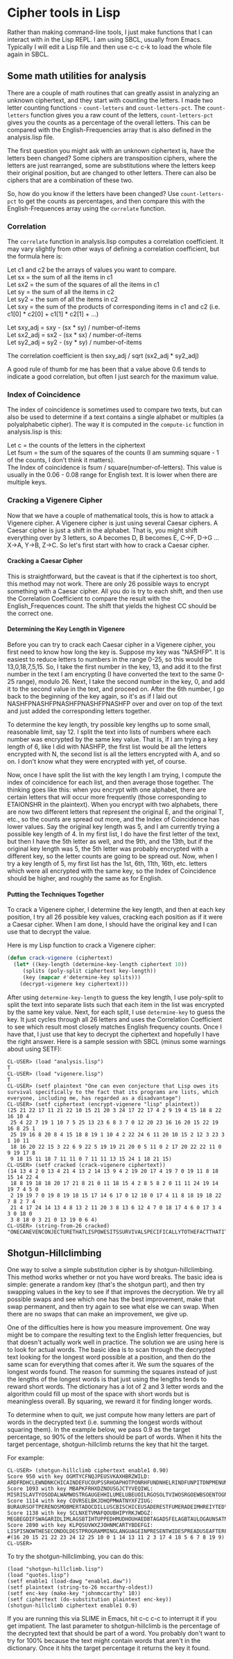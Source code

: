 # Cipher tools in Lisp

Rather than making command-line tools, I just make functions that I can interact with in the Lisp REPL. I am using SBCL, usually from Emacs. Typically I will edit a Lisp file and then use c-c c-k to load the whole file again in SBCL.

## Some math utilities for analysis
There are a couple of math routines that can greatly assist in analyzing an unknown ciphertext, and they start with counting the letters. I made two letter counting functions - `count-letters` and `count-letters-pct`. The `count-letters` function gives you a raw count of the letters, `count-letters-pct` gives you the counts as a percentage of the overall letters. This can be compared with the English-Frequencies array that is also defined in the analysis.lisp file.

The first question you might ask with an unknown ciphertext is, have the letters been changed? Some ciphers are transposition ciphers, where the letters are just rearranged, some are substitutions where the letters keep their original position, but are changed to other letters. There can also be ciphers that are a combination of these two.

So, how do you know if the letters have been changed? Use `count-letters-pct` to get the counts as percentages, and then compare this with the English-Frequences array using the `correlate` function.

### Correlation
The `correlate` function in analysis.lisp computes a correlation coefficient. It may vary slightly from other ways of defining a correlation coefficient, but the formula here is:

Let c1 and c2 be the arrays of values you want to compare.  
Let sx = the sum of all the items in c1  
Let sx2 = the sum of the squares of all the items in c1  
Let sy = the sum of all the items in c2  
Let sy2 = the sum of all the items in c2  
Let sxy = the sum of the products of corresponding items in c1 and c2 (i.e. c1[0] * c2[0] + c1[1] * c2[1] + ...)  

Let sxy_adj = sxy - (sx * sy) / number-of-items  
Let sx2_adj = sx2 - (sx * sx) / number-of-items  
Let sy2_adj = sy2 - (sy * sy) / number-of-items  

The correlation coefficient is then sxy_adj / sqrt (sx2_adj * sy2_adj)

A good rule of thumb for me has been that a value above 0.6 tends to indicate a good correlation, but often I just search for the maximum value.

### Index of Coincidence
The index of coincidence is sometimes used to compare two texts, but can also be used to determine if a text contains a single alphabet or multiples (a polyalphabetic cipher). The way it is computed in the `compute-ic` function in analysis.lisp is this:  

Let c = the counts of the letters in the ciphertext  
Let fsum = the sum of the squares of the counts (I am summing square - 1 of the counts, I don't think it matters).  
The Index of coincidence is fsum / square(number-of-letters). This value is usually in the 0.06 - 0.08 range for English text. It is lower when there are multiple keys.

### Cracking a Vigenere Cipher
Now that we have a couple of mathematical tools, this is how to attack a Vigenere cipher. A Vigenere cipher is just using several Caesar ciphers. A Caesar cipher is just a shift in the alphabet. That is, you might shift everything over by 3 letters, so A becomes D, B becomes E, C->F, D->G ... X->A, Y->B, Z->C. So let's first start with how to crack a Caesar cipher.

#### Cracking a Caesar Cipher
This is straightforward, but the caveat is that if the ciphertext is too short, this method may not work. There are only 26 possible ways to encrypt something with a Caesar cipher. All you do is try to each shift, and then use the Correlation Coefficient to compare the result with the English_Frequences count. The shift that yields the highest CC should be the correct one.

#### Determining the Key Length in Vigenere
Before you can try to crack each Caesar cipher in a Vigenere cipher, you first need to know how long the key is. Suppose my key was "NASHFP". It is easiest to reduce letters to numbers in the range 0-25, so this would be 13,0,18,7,5,15. So, I take the first number in the key, 13, and add it to the first number in the text I am encrypting (I have converted the text to the same 0-25 range), modulo 26. Next, I take the second number in the key, 0, and add it to the second value in the text, and proceed on. After the 6th number, I go back to the beginning of the key again, so it's as if I laid out NASHFPNASHFPNASHFPNASHFPNASHFP over and over on top of the text and just added the corresponding letters together.

To determine the key length, try possible key lengths up to some small, reasonable limit, say 12. I split the text into lists of numbers where each number was encrypted by the same key value. That is, if I am trying a key length of 6, like I did with NASHFP, the first list would be all the letters encrypted with N, the second list is all the letters encrypted with A, and so on. I don't know what they were encrypted with yet, of course.

Now, once I have split the list with the key length I am trying, I compute the index of coincidence for each list, and then average those together. The thinking goes like this: when you encrypt with one alphabet, there are certain letters that will occur more frequently (those corresponding to ETAIONSHR in the plaintext). When you encrypt with two alphabets, there are now two different letters that represent the original E, and the original T, etc., so the counts are spread out more, and the Index of Coincidence has lower values. Say the original key length was 5, and I am currently trying a possible key length of 4. In my first list, I do have the first letter of the text, but then I have the 5th letter as well, and the 9th, and the 13th, but if the original key length was 5, the 5th letter was probably encrypted with a different key, so the letter counts are going to be spread out. Now, when I try a key length of 5, my first list has the 1st, 6th, 11th, 16th, etc. letters which were all encrypted with the same key, so the Index of Coincidence should be higher, and roughly the same as for English.

#### Putting the Techniques Together
To crack a Vigenere cipher, I determine the key length, and then at each key position, I try all 26 possible key values, cracking each position as if it were a Caesar cipher. When I am done, I should have the original key and I can use that to decrypt the value.

Here is my Lisp function to crack a Vigenere cipher:
```lisp
(defun crack-vigenere (ciphertext)
  (let* ((key-length (determine-key-length ciphertext 10))
	 (splits (poly-split ciphertext key-length))
	 (key (mapcar #'determine-key splits)))
    (decrypt-vigenere key ciphertext)))
```
After using `determine-key-length` to guess the key length, I use poly-split to split the text into separate lists such that each item in the list was encrypted by the same key value. Next, for each split, I use `determine-key` to guess the key. It just cycles through all 26 letters and uses the Correlation Coefficient to see which result most closely matches English frequency counts. Once I have that, I just use that key to decrypt the ciphertext and hopefully I have the right answer. Here is a sample session with SBCL (minus some warnings about using SETF):

```
CL-USER> (load "analysis.lisp")
T
CL-USER> (load "vigenere.lisp")
T
CL-USER> (setf plaintext "One can even conjecture that Lisp owes its survival specifically to the fact that its programs are lists, which everyone, including me, has regarded as a disadvantage")
CL-USER> (setf ciphertext (encrypt-vigenere "lisp" plaintext))
(25 21 22 17 11 21 22 10 15 21 20 3 24 17 22 17 4 2 9 19 4 15 18 8 22 16 10 4
 25 4 22 7 19 1 10 7 5 25 13 23 6 8 3 7 0 12 20 23 16 16 20 15 22 19 16 8 25 1
 25 19 16 8 20 8 4 15 18 8 19 1 10 4 2 22 24 6 11 20 10 15 2 12 3 23 3 1 10 11
 18 16 20 22 15 3 22 6 9 22 5 19 19 21 20 0 5 11 0 2 17 20 22 22 11 0 9 19 17 8
 9 18 15 11 18 7 11 11 0 7 11 11 13 15 24 1 18 21 15)
CL-USER> (setf cracked (crack-vigenere ciphertext))
(14 13 4 2 0 13 4 21 4 13 2 14 13 9 4 2 19 20 17 4 19 7 0 19 11 8 18 15 14 22 4
 18 8 19 18 18 20 17 21 8 21 0 11 18 15 4 2 8 5 8 2 0 11 11 24 19 14 19 7 4 5 0
 2 19 19 7 0 19 8 19 18 15 17 14 6 17 0 12 18 0 17 4 11 8 18 19 18 22 7 8 2 7 4
 21 4 17 24 14 13 4 8 13 2 11 20 3 8 13 6 12 4 7 0 18 17 4 6 0 17 3 4 3 0 18 0
 3 8 18 0 3 21 0 13 19 0 6 4)
CL-USER> (string-from-26 cracked)
"ONECANEVENCONJECTURETHATLISPOWESITSSURVIVALSPECIFICALLYTOTHEFACTTHATITSPROGRAMSARELISTSWHICHEVERYONEINCLUDINGMEHASREGARDEDASADISADVANTAGE"
```

## Shotgun-Hillclimbing
One way to solve a simple substitution cipher is by shotgun-hillclimbing. This method works whether or not you have word breaks. The basic idea is simple: generate a random key (that's the shotgun part), and then try swapping values in the key to see if that improves the decryption. We try all possible swaps and see which one has the best improvement, make that swap permanent, and then try again to see what else we can swap. When there are no swaps that can make an improvement, we give up.

One of the difficulties here is how you measure improvement. One way might be to compare the resulting text to the English letter frequencies, but that doesn't actually work well in practice. The solution we are using here is to look for actual words. The basic idea is to scan through the decrypted text looking for the longest word possible at a position, and then do the same scan for everything that comes after it. We sum the squares of the longest words found.
The reason for summing the squares instead of just the lengths of the
longest words is that just using the lengths tends to reward short
words. The dictionary has a lot of 2 and 3 letter words and the
algorithm could fill up most of the space with short words but is
meaningless overall. By squaring, we reward it for finding longer words.

To determine when to quit, we just compute how many letters are part of
words in the decrypted text (i.e. summing the longest words without
squaring them). In the example below, we pass 0.9 as the
target percentage, so 90% of the letters should be part of words. When
it hits the target percentage, shotgun-hillclimb returns the key that
hit the target.

For example:
```
CL-USER> (shotgun-hillclimb ciphertext enable1 0.90)
Score 950 with key OGMTYCFNQJPEUSVKAXHBRZWILD: ARDFRDHCLEWNDNKCHICAINDEFUCOUPSSRHOAPHOTPONRHFUNDNHELRINDFUNPITDNPMENUMCUEUPHREDKCUNCKKTFRNDDCSNJRHICMACKPACFERSTSRHEWNDFPKNCMFUCOUPSSRHOAPHOTPONDORZNHEWPEDEPERKMURKERCHIRDKCTUPONDFTUNABHCEPERCHPAKWPHONDUNKTUDRZNTDNCMKCHIRERCHPANGFUNDDRCHDUNFUNDNHEPERCHCMDBSYCARKRHMCUSPERCHNGENUHPAABYBARDEDPHIRHENUHPAABYBARDEDEUTKETUNPHIUNFUNDNHEPERCHCMFUCOUPSRHEWNDPSNLPBLRAAFUCYPYABWPZNPZNUBACHOARMN
Score 1093 with key MBAPKFRHXDZNOUSGJCTYVEQIWL: MISRISLAVTYOSODALWAMWOSTRGAUGEHHILUMELUBEUOILRGOSOLTVIWOSRGOEWBSOENTOGNAGTGELITSDAGOADDBRIOSSAHOQILWANMADEMARTIHBHILTYOSREDOANRGAUGEHHILUMELUBEUOSUIJOLTYETSTETIDNGIDTIALWISDABGEUOSRBGOMPLATETIALEMDYELUOSGODBGSIJOBSOANDALWITIALEMOFRGOSSIALSGORGOSOLTETIALANSPHZAMIDILNAGHETIALOFTOGLEMMPZPMISTSELWILTOGLEMMPZPMISTSTGBDTBGOELWGORGOSOLTETIALANRGAUGEHILTYOSEHOVEPVIMMRGAZEZMPYEJOEJOGPMALUMINO
Score 1114 with key COVRSELBKJDHQPMWATNYXFZIUG: BURAURSOFTPERENOSMOBMERTADOCDILLUSCBISCHICEUSADERESTFUMERADEIMHREIYTEDYODTDISUTRNODEONNHAUERROLEJUSMOYBONIBOATULHLUSTPERAINEOYADOCDILLUSCBISCHICERCUKESTPITRTITUNYDUNTUOSMURNOHDICERAHDEBZSOTITUOSIBNPISCERDENHDRUKEHREOYNOSMUTUOSIBEVADERRUOSRDEADERESTITUOSOYRZLGOBUNUSYODLITUOSEVTEDSIBBZGZBURTRISMUSTEDSIBBZGZBURTRTDHNTHDEISMDEADERESTITUOSOYADOCDILUSTPERILEFIZFUBBADOGIGBZPIKEIKEDZBOSCBUYE
Score 1138 with key SCLNXETVMAFQOUBHIPYRKJWDGZ: MEGBEGDIFSWAGARIDLIMLAGSBTIHTUPPEDHMUDHOUHAEDBTAGADSFELAGBTAULOGAUNSATNITSTUDESGRITAIRROBEAGGIPAVEDLINMIRUMIBSEPOPEDSWAGBURAINBTIHTUPPEDHMUDHOUHAGHEXADSWUSGSUSERNTERSEIDLEGRIOTUHAGBOTAMYDISUSEIDUMRWUDHAGTAROTGEXAOGAINRIDLESEIDUMAKBTAGGEIDGTABTAGADSUSEIDINGYPCIMEREDNITPUSEIDAKSATDUMMYCYMEGSGUDLEDSATDUMMYCYMEGSGSTORSOTAUDLTABTAGADSUSEIDINBTIHTUPEDSWAGUPAFUYFEMMBTICUCMYWUXAUXATYMIDHMENA
Score 2890 with key KLPQSUVWXZJOHNMCARTYBDEFGI: LISPISNOWTHESECONDOLDESTPROGRAMMINGLANGUAGEINPRESENTWIDESPREADUSEAFTERFORTRANITSCOREOCCUPIESSOMEKINDOFLOCALOPTIMUMINTHESPACEOFPROGRAMMINGLANGUAGESGIVENTHATSTATICFRICTIONDISCOURAGESPURELYNOTATIONALCHANGESRECURSIVEUSEOFCONDITIONALEXPRESSIONSREPRESENTATIONOFSYMBOLICINFORMATIONEXTERNALLYBYLISTSANDINTERNALLYBYLISTSTRUCTUREANDREPRESENTATIONOFPROGRAMINTHESAMEWAYWILLPROBABLYHAVEAVERYLONGLIFE
#(16 20 15 21 22 23 24 12 25 10 0 1 14 13 11 2 3 17 4 18 5 6 7 8 19 9)
CL-USER> 
```

To try the shotgun-hillclimbing, you can do this:
```
(load "shotgun-hillclimb.lisp")
(load "quotes.lisp")
(setf enable1 (load-dawg "enable1.daw"))
(setf plaintext (string-to-26 mccarthy-oldest))
(setf enc-key (make-key "johnmccarthy" 10))
(setf ciphertext (do-substitution plaintext enc-key))
(shotgun-hillclimb ciphertext enable1 0.9)
```
If you are running this via SLIME in Emacs, hit c-c c-c to interrupt it
if you get impatient. The last parameter to shotgun-hillclimb is the
percentage of the decrypted text that should be part of a word. You
probably don't want to try for 100% because the text might contain
words that aren't in the dictionary. Once it hits the target percentage
it returns the key it found.

